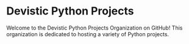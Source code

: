 # Devistic Python Projects

Welcome to the Devistic Python Projects Organization on GitHub! This organization is dedicated to hosting a variety of Python projects.
